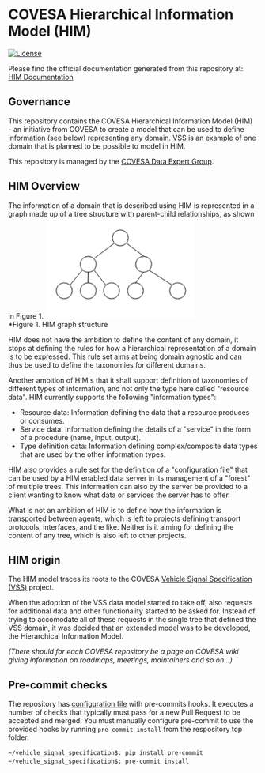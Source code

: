 # COVESA Hierarchical Information Model (HIM)

[![License](https://img.shields.io/badge/License-MPL%202.0-blue.svg)](https://opensource.org/licenses/MPL-2.0)

Please find the official documentation generated from this repository at: [HIM Documentation](https://covesa.github.io/hierarchical_information_model/)

## Governance

<!-- Give a short rationale for the repository -->

This repository contains the COVESA Hierarchical Information Model (HIM) - an initiative from COVESA to create a model
that can be used to define information (see below) representing any domain.
[VSS](https://github.com/COVESA/vehicle_signal_specification) is an example of one domain that is planned to be possible to model in HIM.

<!-- Give a short description of which group/project in COVESA that manages this repository and link to their wiki -->

This repository is managed by the [COVESA Data Expert Group](https://wiki.covesa.global/display/WIK4/Data+Expert+Group).

## HIM Overview

The information of a domain that is described using HIM is represented in a graph made up of a tree structure with parent-child relationships,
as shown in Figure 1.
![HIM graph structure](docs-gen/static/images/him_graph_structure.png?raw=true)<br>
*Figure 1. HIM graph structure<br>

HIM does not have the ambition to define the content of any domain,
it stops at defining the rules for how a hierarchical representation of a domain is to be expressed.
This rule set aims at being domain agnostic and can thus be used to define the taxonomies for different domains.

Another ambition of HIM s that it shall support definition of taxonomies of different types of information,
and not only the type here called "resource data".
HIM currently supports the following "information types":
- Resource data: Information defining the data that a resource produces or consumes.
- Service data: Information defining the details of a "service" in the form of a procedure (name, input, output).
- Type definition data: Information defining complex/composite data types that are used by the other information types.

HIM also provides a rule set for the definition of a "configuration file" that can be used by a HIM enabled data server in its management of
a "forest" of multiple trees. This information can also by the server be provided to a client wanting to know what data or services the server
has to offer.

What is not an ambition of HIM is to define how the information is transported between agents,
which is left to projects defining transport protocols, interfaces, and the like.
Neither is it aiming for defining the content of any tree, which is also left to other projects.

## HIM origin

The HIM model traces its roots to the COVESA
[Vehicle Signal Specification (VSS)](https://github.com/COVESA/vehicle_signal_specification) project.

When the adoption of the VSS data model started to take off,
also requests for additional data and other functionality started to be asked for.
Instead of trying to accomodate all of these requests in the single tree that defined the VSS domain,
it was decided that an extended model was to be developed, the Hierarchical Information Model.


<!-- For status and roadmap of this repository please visit ... -->

*(There should for each COVESA repository be a page on COVESA wiki giving information on roadmaps, meetings, maintainers and so on...)*

## Pre-commit checks
The repository has [configuration file](.pre-commit-config.yaml) with pre-commits hooks.
It executes a number of checks that typically must pass for a new Pull Request to be accepted and merged.
You must manually configure pre-commit to use the provided hooks by running `pre-commit install` from the
respository top folder.

```bash
~/vehicle_signal_specification$: pip install pre-commit
~/vehicle_signal_specification$: pre-commit install
```
